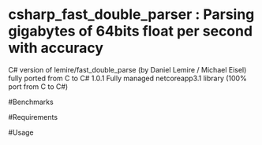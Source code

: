 # csharp_fast_double_parser : Parsing gigabytes of 64bits float per second with accuracy

C# version of lemire/fast_double_parse (by Daniel Lemire / Michael Eisel) fully ported from C to C# 
1.0.1 Fully managed netcoreapp3.1 library (100% port from C to C#)



#Benchmarks



#Requirements


#Usage
